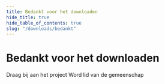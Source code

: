 ```yaml
---
title: Bedankt voor het downloaden
hide_title: true
hide_table_of_contents: true
slug: "/downloads/bedankt"
---
```


<div className="text-center margin-top--xl">

# Bedankt voor het downloaden

<div className="row margin-bottom--lg padding--sm flex-center">
<Link className="button button--outline button--warning button--lg margin--sm" href="/contributing">
  Draag bij aan het project
</Link>
<Link className="button button--outline button--info button--lg margin--sm" href="https://linwood.dev/matrix">
  Word lid van de gemeenschap
</Link>

</div>

</div>
